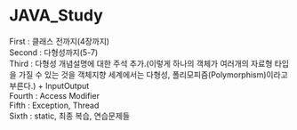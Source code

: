 # JAVA_Study
First : 클래스 전까지(4장까지)  
Second : 다형성까지(5-7)  
Third : 다형성 개념설명에 대한 주석 추가.(이렇게 하나의 객체가 여러개의 자료형 타입을 가질 수 있는 것을 객체지향 세계에서는 다형성, 폴리모피즘(Polymorphism)이라고 부른다.)
    +  InputOutput  
Fourth : Access Modifier  
Fifth : Exception, Thread  
Sixth : static, 최종 복습, 연습문제들
